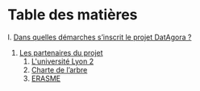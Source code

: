 # Table des matières


I. [Dans quelles démarches s’inscrit le projet DatAgora ?](#I)
   1. [Les partenaires du projet](#IA)
       1. [L'université Lyon 2](#IA1)
       1. [Charte de l’arbre](#IA2)
       1. [ERASME](#IA3)
       
       
        

